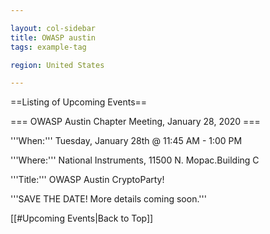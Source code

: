 ```yaml
---

layout: col-sidebar
title: OWASP austin
tags: example-tag

region: United States

---
```


==Listing of Upcoming Events==

=== OWASP Austin Chapter Meeting, January 28, 2020 ===

'''When:''' Tuesday, January 28th @ 11:45 AM - 1:00 PM 

'''Where:''' National Instruments, 11500 N. Mopac.Building C

'''Title:''' OWASP Austin CryptoParty!

'''SAVE THE DATE!  More details coming soon.'''

[[#Upcoming Events|Back to Top]]
